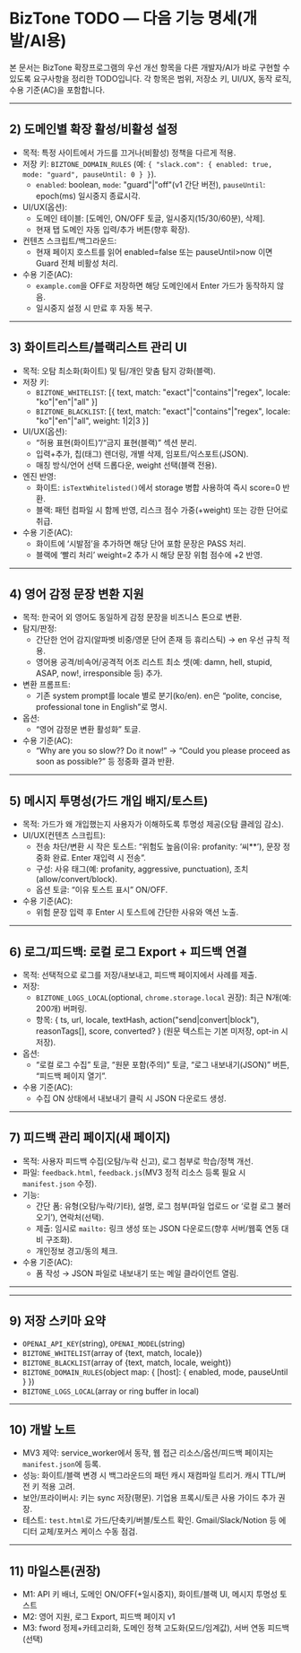  # BizTone TODO — 다음 기능 명세(개발/AI용)

 본 문서는 BizTone 확장프로그램의 우선 개선 항목을 다른 개발자/AI가 바로 구현할 수 있도록 요구사항을 정리한 TODO입니다. 각 항목은 범위, 저장소 키, UI/UX, 동작 로직, 수용 기준(AC)을 포함합니다.


 ---

 ## 2) 도메인별 확장 활성/비활성 설정
 - 목적: 특정 사이트에서 가드를 끄거나(비활성) 정책을 다르게 적용.
 - 저장 키: `BIZTONE_DOMAIN_RULES` (예: `{ "slack.com": { enabled: true, mode: "guard", pauseUntil: 0 } }`).
   - `enabled`: boolean, `mode`: "guard"|"off"(v1 간단 버전), `pauseUntil`: epoch(ms) 일시중지 종료시각.
 - UI/UX(옵션):
   - 도메인 테이블: [도메인, ON/OFF 토글, 일시중지(15/30/60분), 삭제].
   - 현재 탭 도메인 자동 입력/추가 버튼(향후 확장).
 - 컨텐츠 스크립트/백그라운드:
   - 현재 페이지 호스트를 읽어 enabled=false 또는 pauseUntil>now 이면 Guard 전체 비활성 처리.
 - 수용 기준(AC):
   - `example.com`을 OFF로 저장하면 해당 도메인에서 Enter 가드가 동작하지 않음.
   - 일시중지 설정 시 만료 후 자동 복구.

 ---

 ## 3) 화이트리스트/블랙리스트 관리 UI
 - 목적: 오탐 최소화(화이트) 및 팀/개인 맞춤 탐지 강화(블랙).
 - 저장 키:
   - `BIZTONE_WHITELIST`: [{ text, match: "exact"|"contains"|"regex", locale: "ko"|"en"|"all" }]
   - `BIZTONE_BLACKLIST`: [{ text, match: "exact"|"contains"|"regex", locale: "ko"|"en"|"all", weight: 1|2|3 }]
 - UI/UX(옵션):
   - “허용 표현(화이트)”/“금지 표현(블랙)” 섹션 분리.
   - 입력+추가, 칩(태그) 렌더링, 개별 삭제, 임포트/익스포트(JSON).
   - 매칭 방식/언어 선택 드롭다운, weight 선택(블랙 전용).
 - 엔진 반영:
   - 화이트: `isTextWhitelisted()`에서 storage 병합 사용하여 즉시 score=0 반환.
   - 블랙: 패턴 컴파일 시 함께 반영, 리스크 점수 가중(+weight) 또는 강한 단어로 취급.
 - 수용 기준(AC):
   - 화이트에 ‘시발점’을 추가하면 해당 단어 포함 문장은 PASS 처리.
   - 블랙에 ‘빨리 처리’ weight=2 추가 시 해당 문장 위험 점수에 +2 반영.

 ---

 ## 4) 영어 감정 문장 변환 지원
 - 목적: 한국어 외 영어도 동일하게 감정 문장을 비즈니스 톤으로 변환.
 - 탐지/판정:
   - 간단한 언어 감지(알파벳 비중/영문 단어 존재 등 휴리스틱) → en 우선 규칙 적용.
   - 영어용 공격/비속어/공격적 어조 리스트 최소 셋(예: damn, hell, stupid, ASAP, now!, irresponsible 등) 추가.
 - 변환 프롬프트:
   - 기존 system prompt를 locale 별로 분기(ko/en). en은 “polite, concise, professional tone in English”로 명시.
 - 옵션:
   - “영어 감정문 변환 활성화” 토글.
 - 수용 기준(AC):
   - “Why are you so slow?? Do it now!” → “Could you please proceed as soon as possible?” 등 정중화 결과 반환.

 ---

 ## 5) 메시지 투명성(가드 개입 배지/토스트)
 - 목적: 가드가 왜 개입했는지 사용자가 이해하도록 투명성 제공(오탐 클레임 감소).
 - UI/UX(컨텐츠 스크립트):
   - 전송 차단/변환 시 작은 토스트: “위험도 높음(이유: profanity: ‘씨**’), 문장 정중화 완료. Enter 재입력 시 전송”.
   - 구성: 사유 태그(예: profanity, aggressive, punctuation), 조치(allow/convert/block).
   - 옵션 토글: “이유 토스트 표시” ON/OFF.
 - 수용 기준(AC):
   - 위험 문장 입력 후 Enter 시 토스트에 간단한 사유와 액션 노출.

 ---

 ## 6) 로그/피드백: 로컬 로그 Export + 피드백 연결
 - 목적: 선택적으로 로그를 저장/내보내고, 피드백 페이지에서 사례를 제출.
 - 저장:
   - `BIZTONE_LOGS_LOCAL`(optional, `chrome.storage.local` 권장): 최근 N개(예: 200개) 버퍼링.
   - 항목: { ts, url, locale, textHash, action("send|convert|block"), reasonTags[], score, converted? } (원문 텍스트는 기본 미저장, opt-in 시 저장).
 - 옵션:
   - “로컬 로그 수집” 토글, “원문 포함(주의)” 토글, “로그 내보내기(JSON)” 버튼, “피드백 페이지 열기”.
 - 수용 기준(AC):
   - 수집 ON 상태에서 내보내기 클릭 시 JSON 다운로드 생성.

 ---

 ## 7) 피드백 관리 페이지(새 페이지)
 - 목적: 사용자 피드백 수집(오탐/누락 신고), 로그 첨부로 학습/정책 개선.
 - 파일: `feedback.html`, `feedback.js`(MV3 정적 리소스 등록 필요 시 `manifest.json` 수정).
 - 기능:
   - 간단 폼: 유형(오탐/누락/기타), 설명, 로그 첨부(파일 업로드 or ‘로컬 로그 불러오기’), 연락처(선택).
   - 제출: 임시로 `mailto:` 링크 생성 또는 JSON 다운로드(향후 서버/웹훅 연동 대비 구조화).
   - 개인정보 경고/동의 체크.
 - 수용 기준(AC):
   - 폼 작성 → JSON 파일로 내보내기 또는 메일 클라이언트 열림.

 ---


 ---

 ## 9) 저장 스키마 요약
 - `OPENAI_API_KEY`(string), `OPENAI_MODEL`(string)
 - `BIZTONE_WHITELIST`(array of {text, match, locale})
 - `BIZTONE_BLACKLIST`(array of {text, match, locale, weight})
 - `BIZTONE_DOMAIN_RULES`(object map: { [host]: { enabled, mode, pauseUntil } })
 - `BIZTONE_LOGS_LOCAL`(array or ring buffer in local)

 ---

 ## 10) 개발 노트
 - MV3 제약: service_worker에서 동작, 웹 접근 리소스/옵션/피드백 페이지는 `manifest.json`에 등록.
 - 성능: 화이트/블랙 변경 시 백그라운드의 패턴 캐시 재컴파일 트리거. 캐시 TTL/버전 키 적용 고려.
 - 보안/프라이버시: 키는 sync 저장(평문). 기업용 프록시/토큰 사용 가이드 추가 권장.
 - 테스트: `test.html`로 가드/단축키/버블/토스트 확인. Gmail/Slack/Notion 등 에디터 교체/포커스 케이스 수동 점검.

 ---

 ## 11) 마일스톤(권장)
 - M1: API 키 배너, 도메인 ON/OFF(+일시중지), 화이트/블랙 UI, 메시지 투명성 토스트
 - M2: 영어 지원, 로그 Export, 피드백 페이지 v1
 - M3: fword 정제+카테고리화, 도메인 정책 고도화(모드/임계값), 서버 연동 피드백(선택)


